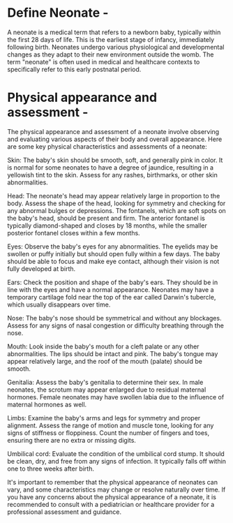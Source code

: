 # Define Neonate -

A neonate is a medical term that refers to a newborn baby, typically within
the first 28 days of life. This is the earliest stage of infancy, immediately
following birth. Neonates undergo various physiological and developmental
changes as they adapt to their new environment outside the womb. The term
"neonate" is often used in medical and healthcare contexts to specifically
refer to this early postnatal period.

# Physical appearance and assessment -

The physical appearance and assessment of a neonate involve observing and
evaluating various aspects of their body and overall appearance. Here are
some key physical characteristics and assessments of a neonate:

Skin: The baby's skin should be smooth, soft, and generally pink in color. It
is normal for some neonates to have a degree of jaundice, resulting in a
yellowish tint to the skin. Assess for any rashes, birthmarks, or other
skin abnormalities.

Head: The neonate's head may appear relatively large in proportion to the
body. Assess the shape of the head, looking for symmetry and checking for any
abnormal bulges or depressions. The fontanels, which are soft spots on the
baby's head, should be present and firm. The anterior fontanel is typically
diamond-shaped and closes by 18 months, while the smaller posterior fontanel
closes within a few months.

Eyes: Observe the baby's eyes for any abnormalities. The eyelids may be
swollen or puffy initially but should open fully within a few days. The baby
should be able to focus and make eye contact, although their vision is not
fully developed at birth.

Ears: Check the position and shape of the baby's ears. They should be
in line with the eyes and have a normal appearance. Neonates may have a
temporary cartilage fold near the top of the ear called Darwin's tubercle,
which usually disappears over time.

Nose: The baby's nose should be symmetrical and without any blockages. Assess
for any signs of nasal congestion or difficulty breathing through the nose.

Mouth: Look inside the baby's mouth for a cleft palate or any other
abnormalities. The lips should be intact and pink. The baby's tongue may
appear relatively large, and the roof of the mouth (palate) should be smooth.

Genitalia: Assess the baby's genitalia to determine their sex. In male
neonates, the scrotum may appear enlarged due to residual maternal
hormones. Female neonates may have swollen labia due to the influence of
maternal hormones as well.

Limbs: Examine the baby's arms and legs for symmetry and proper
alignment. Assess the range of motion and muscle tone, looking for any signs
of stiffness or floppiness. Count the number of fingers and toes, ensuring
there are no extra or missing digits.

Umbilical cord: Evaluate the condition of the umbilical cord stump. It should
be clean, dry, and free from any signs of infection. It typically falls off
within one to three weeks after birth.

It's important to remember that the physical appearance of neonates can vary,
and some characteristics may change or resolve naturally over time. If
you have any concerns about the physical appearance of a neonate, it is
recommended to consult with a pediatrician or healthcare provider for a
professional assessment and guidance.


